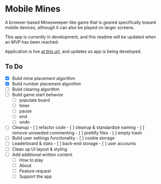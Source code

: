 # Mobile Mines

A browser-based Minesweeper-like game that is geared specifically toward mobile devices, although it can also be played on larger screens.

This app is currently in development, and this readme will be updated when an MVP has been reached.

Application is live [at this url](https://mobile-mines.netlify.app), and updates as app is being developed.

## To Do

 - [x] Build mine placement algorithm
 - [x] Build number placement algorithm
 - [ ] Build clearing algorithm
 - [ ] Build game start behavior
	 - [ ] populate board
	 - [ ] timer
	 - [ ] pause
	 - [ ] end
	 - [ ] undo
 - [ ] Cleanup
         - [ ] refactor code
         - [ ] cleanup & standardize naming
         - [ ] remove unneeded commenting
         - [ ] prettify files 
         - [ ] empty trash
 - [ ] Build user settings functionality
         - [ ] cookie storage
 - [ ] Leaderboard & stats
         - [ ] back-end storage
         - [ ] user accounts
 - [ ] Clean up UI layout & styling
 - [ ] Add additional written content
	 - [ ] How to play
	 - [ ] About
	 - [ ] Feature request
	 - [ ] Support the app

